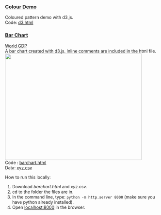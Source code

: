 ### [Colour Demo](https://mayojich.github.io/d3/d3)
Coloured pattern demo with d3.js.  
Code: [d3.html](https://github.com/mayojich/d3/blob/master/d3.html)

### [Bar Chart](https://mayojich.github.io/d3/barchart)
[World GDP](https://mayojich.github.io/d3/World_GDP)  
A bar chart created with d3.js. Inline comments are included in the html file.  
<img src="https://raw.githubusercontent.com/mayojich/d3/master/barchart/d3-barchart.PNG" width="450" height="350" />  
Code : [barchart.html](https://github.com/mayojich/d3/blob/master/barchart/barchart.html)  
Data: [xyz.csv](https://github.com/mayojich/d3/blob/master/barchart/xyz.csv)

How to run this locally: 
1. Download *barchart.html* and *xyz.csv*.
2. cd to the folder the files are in.
3. In the command line, type: `python -m http.server 8000` (make sure you have python already installed).
4. Open [localhost:8000](https://localhost:8000/barchart.html) in the browser.
